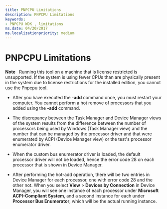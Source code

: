 ```yaml
---
title: PNPCPU Limitations
description: PNPCPU Limitations
keywords:
- PNPCPU WDK , limitations
ms.date: 04/20/2017
ms.localizationpriority: medium
---
```


# PNPCPU Limitations


**Note**   Running this tool on a machine that is license restricted is unsupported. If the system is using fewer CPUs than are physically present in the system due to license restrictions for the installed edition, you cannot use the Pnpcpu tool.

 

-   After you have executed the **-add** command once, you must restart your computer. You cannot perform a hot remove of processors that you added using the **-add** command.

-   The discrepancy between the Task Manager and Device Manager views of the system results from the difference between the number of processors being used by Windows (Task Manager view) and the number that can be managed by the processor driver and that were enumerated by ACPI (Device Manager view) or the test's processor enumerator driver.

-   When the custom bus enumerator driver is loaded, the default processor driver will not be loaded, hence the error code 28 on each processor that is shown in Device Manager.

-   After performing the hot-add operation, there will be two entries in Device Manager for each processor, one with error code 28 and the other not. When you select **View** &gt; **Devices by Connection** in Device Manager, you will see one instance of each processor under **Microsoft ACPI-Compliant System**, and a second instance for each under **Processor Bus Enumerator**, which will be the actual running instance.

 

 





